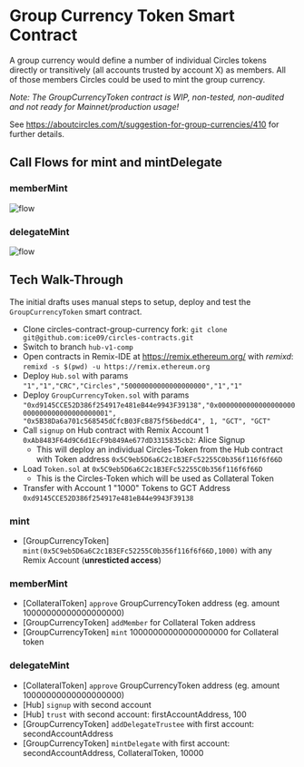 # Group Currency Token Smart Contract

A group currency would define a number of individual Circles tokens directly or transitively (all accounts trusted by account X) as members. All of those members Circles could be used to mint the group currency.

_Note: The GroupCurrencyToken contract is WIP, non-tested, non-audited and not ready for Mainnet/production usage!_

See https://aboutcircles.com/t/suggestion-for-group-currencies/410 for further details.

## Call Flows for mint and mintDelegate

### memberMint

![flow](https://drive.google.com/uc?export=view&id=1QIYX3UM2HqW8UJGaUIH13SnADnZadb73)

### delegateMint

![flow](https://drive.google.com/uc?export=view&id=1t2mFhNWxrtlSSyn5TbGAh6-Nz4ds1AkA)

## Tech Walk-Through

The initial drafts uses manual steps to setup, deploy and test the `GroupCurrencyToken` smart contract.

* Clone circles-contract-group-currency fork: `git clone git@github.com:ice09/circles-contracts.git`
* Switch to branch `hub-v1-comp`
* Open contracts in Remix-IDE at https://remix.ethereum.org/ with *remixd*: `remixd -s $(pwd) -u https://remix.ethereum.org`
* Deploy `Hub.sol` with params `"1","1","CRC","Circles","50000000000000000000","1","1"`
* Deploy `GroupCurrencyToken.sol` with params `"0xd9145CCE52D386f254917e481eB44e9943F39138","0x0000000000000000000000000000000000000001", "0x5B38Da6a701c568545dCfcB03FcB875f56beddC4", 1, "GCT", "GCT"`
* Call `signup` on Hub contract with Remix Account 1 `0xAb8483F64d9C6d1EcF9b849Ae677dD3315835cb2`: Alice Signup
	* This will deploy an individual Circles-Token from the Hub contract with Token address `0x5C9eb5D6a6C2c1B3EFc52255C0b356f116f6f66D`
* Load `Token.sol` at `0x5C9eb5D6a6C2c1B3EFc52255C0b356f116f6f66D`
	* This is the Circles-Token which will be used as Collateral Token
* Transfer with Account 1 "1000" Tokens to GCT Address `0xd9145CCE52D386f254917e481eB44e9943F39138`

### mint

* [GroupCurrencyToken] `mint(0x5C9eb5D6a6C2c1B3EFc52255C0b356f116f6f66D,1000)` with any Remix Account (**unresticted access**)

### memberMint

* [CollateralToken] `approve` GroupCurrencyToken address (eg. amount 10000000000000000000)
* [GroupCurrencyToken] `addMember` for Collateral Token address
* [GroupCurrencyToken] `mint` 10000000000000000000 for Collateral token

### delegateMint

* [CollateralToken] `approve` GroupCurrencyToken address (eg. amount 10000000000000000000)
* [Hub] `signup` with second account
* [Hub] `trust` with second account: firstAccountAddress, 100
* [GroupCurrencyToken] `addDelegateTrustee` with first account: secondAccountAddress
* [GroupCurrencyToken] `mintDelegate` with first account: secondAccountAddress, CollateralToken, 10000